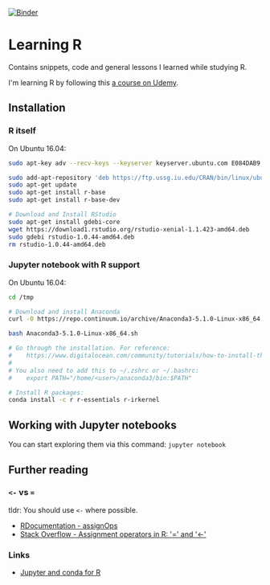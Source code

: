 [![Binder](https://mybinder.org/badge.svg)](https://mybinder.org/v2/gh/niklas-heer/learning-r/master)

# Learning R

Contains snippets, code and general lessons I learned while studying R.

I'm learning R by following this [a course on Udemy](https://www.udemy.com/r-programming/).

## Installation

### R itself

On Ubuntu 16.04:

```bash
sudo apt-key adv --recv-keys --keyserver keyserver.ubuntu.com E084DAB9

sudo add-apt-repository 'deb https://ftp.ussg.iu.edu/CRAN/bin/linux/ubuntu xenial/'
sudo apt-get update
sudo apt-get install r-base
sudo apt-get install r-base-dev

# Download and Install RStudio
sudo apt-get install gdebi-core
wget https://download1.rstudio.org/rstudio-xenial-1.1.423-amd64.deb
sudo gdebi rstudio-1.0.44-amd64.deb
rm rstudio-1.0.44-amd64.deb
```

### Jupyter notebook with R support

On Ubuntu 16.04:

```bash
cd /tmp

# Download and install Anaconda
curl -O https://repo.continuum.io/archive/Anaconda3-5.1.0-Linux-x86_64.sh

bash Anaconda3-5.1.0-Linux-x86_64.sh

# Go through the installation. For reference:
#    https://www.digitalocean.com/community/tutorials/how-to-install-the-anaconda-python-distribution-on-ubuntu-16-04
#
# You also need to add this to ~/.zshrc or ~/.bashrc:
#    export PATH="/home/<user>/anaconda3/bin:$PATH"

# Install R packages:
conda install -c r r-essentials r-irkernel
```

## Working with Jupyter notebooks

You can start exploring them via this command: `jupyter notebook`

## Further reading

### `<-` vs `=`

tldr: You should use `<-` where possible.

* [RDocumentation - assignOps](https://www.rdocumentation.org/packages/base/versions/3.4.3/topics/assignOps)
* [Stack Overflow - Assignment operators in R: '=' and '<-'](https://stackoverflow.com/a/1742550/7292803)

### Links

* [Jupyter and conda for R](https://www.anaconda.com/developer-blog/jupyter-and-conda-r/)
